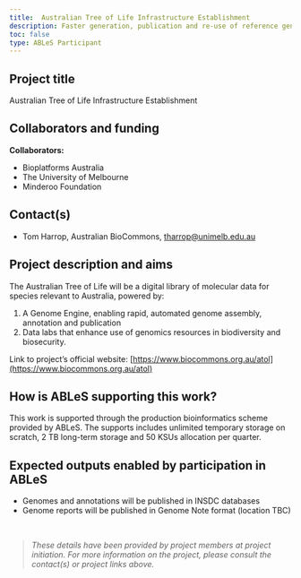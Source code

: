 ```yaml
---
title:  Australian Tree of Life Infrastructure Establishment 
description: Faster generation, publication and re-use of reference genomes for Australian species. 
toc: false
type: ABLeS Participant
---
```


## Project title

Australian Tree of Life Infrastructure Establishment 

## Collaborators and funding

**Collaborators:**

- Bioplatforms Australia
- The University of Melbourne
- Minderoo Foundation

## Contact(s)

- Tom Harrop, Australian BioCommons, <tharrop@unimelb.edu.au>

## Project description and aims

The Australian Tree of Life will be a digital library of molecular data for species relevant to Australia, powered by:
1. A Genome Engine, enabling rapid, automated genome assembly, annotation and publication
2. Data labs that enhance use of genomics resources in biodiversity and biosecurity.

Link to project’s official website: [https://www.biocommons.org.au/atol](https://www.biocommons.org.au/atol)

## How is ABLeS supporting this work?

This work is supported through the production bioinformatics scheme provided by ABLeS. The supports includes unlimited temporary storage on scratch, 2 TB long-term storage and 50 KSUs allocation per quarter.

## Expected outputs enabled by participation in ABLeS

- Genomes and annotations will be published in INSDC databases
- Genome reports will be published in Genome Note format (location TBC)

<br/>

> *These details have been provided by project members at project initiation. For more information on the project, please consult the contact(s) or project links above.*